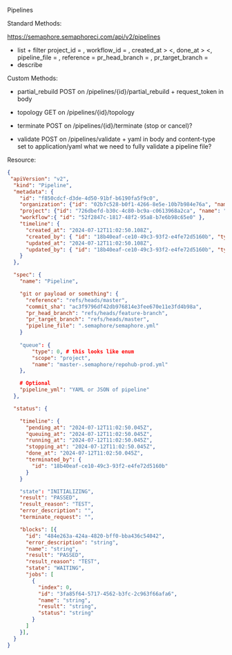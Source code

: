 Pipelines

Standard Methods:

https://semaphore.semaphoreci.com/api/v2/pipelines

- list + filter project_id = , workflow_id = , created_at > <, done_at > <, pipeline_file = , reference = 
  pr_head_branch = , pr_target_branch = 
- describe

Custom Methods:

- partial_rebuild POST on /pipelines/{id}/partial_rebuild + request_token in body
- topology GET on /pipelines/{id}/topology
- terminate POST on /pipelines/{id}/terminate (stop or cancel)?

- validate POST on /pipelines/validate + yaml in body and content-type set to application/yaml
    what we need to fully validate a pipeline file?

Resource:

```json
{
 "apiVersion": "v2",
  "kind": "Pipeline",
  "metadata": {
    "id": "f850cdcf-d3de-4d50-91bf-b6190fa5f9c0",
    "organization": {"id": "02b7c528-b0f1-4266-8e5e-10b7b984e76a", "name": "organization1"},
    "project": {"id": "726dbefd-b30c-4c80-bc9a-c0613968a2ca", "name": "project1"},
    "workflow":{ "id": "52f2847c-1817-48f2-95a8-b7e6b98c65e0" },
    "timeline": {
      "created_at": "2024-07-12T11:02:50.108Z",
      "created_by": { "id": "18b40eaf-ce10-49c3-93f2-e4fe72d5160b", "type": "USER" },
      "updated_at": "2024-07-12T11:02:50.108Z",
      "updated_by": { "id": "18b40eaf-ce10-49c3-93f2-e4fe72d5160b", "type": "USER" },
    }
  },

  "spec": {
    "name": "Pipeline",

    "git or payload or something": {
      "reference": "refs/heads/master",
      "commit_sha": "ac3f9796df42db976814e3fee670e11e3fd4b98a",
      "pr_head_branch": "refs/heads/feature-branch",
      "pr_target_branch": "refs/heads/master",
      "pipeline_file": ".semaphore/semaphore.yml"
    }  
    
    "queue": {
        "type": 0, # this looks like enum
        "scope": "project",
        "name": "master-.semaphore/repohub-prod.yml"
    },

    # Optional
    "pipeline_yml": "YAML or JSON of pipeline"
  },

  "status": {

    "timeline": {
      "pending_at": "2024-07-12T11:02:50.045Z",
      "queuing_at": "2024-07-12T11:02:50.045Z",
      "running_at": "2024-07-12T11:02:50.045Z",
      "stopping_at": "2024-07-12T11:02:50.045Z",
      "done_at": "2024-07-12T11:02:50.045Z",
      "terminated_by": {
        "id": "18b40eaf-ce10-49c3-93f2-e4fe72d5160b"
      }
    }

    "state": "INITIALIZING",
    "result": "PASSED",
    "result_reason": "TEST",
    "error_description": "",
    "terminate_request": "",

    "blocks": [{
      "id": "484e263a-424a-4820-bff0-bba436c54042",
      "error_description": "string",
      "name": "string",
      "result": "PASSED",
      "result_reason": "TEST",
      "state": "WAITING",
      "jobs": [
        {
          "index": 0,
          "id": "3fa85f64-5717-4562-b3fc-2c963f66afa6",
          "name": "string",
          "result": "string",
          "status": "string"
        }
      ]
    }],
  }
}
```
